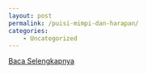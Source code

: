```yaml
---
layout: post
permalink: /puisi-mimpi-dan-harapan/
categories:
    - Uncategorized
---
```


[Baca Selengkapnya](/07)
